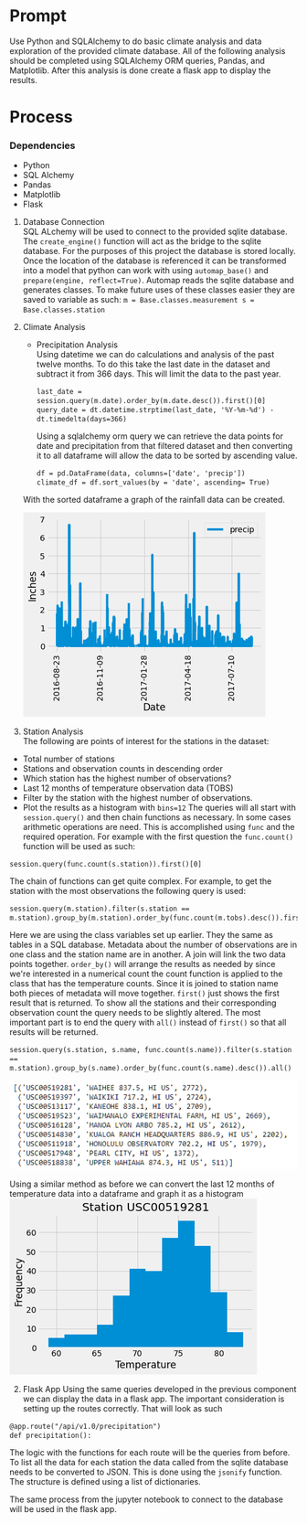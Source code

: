 # Prompt
Use Python and SQLAlchemy to do basic climate analysis and data exploration of the provided climate database. All of the following analysis should be completed using SQLAlchemy ORM queries, Pandas, and Matplotlib. After this analysis is done create a flask app to display the results.

# Process

### Dependencies 
- Python
- SQL Alchemy
- Pandas
- Matplotlib
- Flask

1. Database Connection  
        SQL ALchemy will be used to connect to the provided sqlite database. The `create_engine()` function will act as the bridge to the sqlite database. For the purposes of this project the database is stored locally. Once the location of the database is referenced it can be transformed into a model that python can work with using `automap_base()` and `prepare(engine, reflect=True)`. Automap reads the sqlite database and generates classes. To make future uses of these classes easier they are saved to variable as such:
        ```
        m = Base.classes.measurement
        s = Base.classes.station
        ```
1. Climate Analysis

      - Precipitation Analysis  
        Using datetime we can do calculations and analysis of the past twelve months. To do this take the last date in the dataset and subtract it from 366 days. This will limit the data to the past year.
        ```
        last_date = session.query(m.date).order_by(m.date.desc()).first()[0]
        query_date = dt.datetime.strptime(last_date, '%Y-%m-%d') - dt.timedelta(days=366)
        ```
        Using a sqlalchemy orm query we can retrieve the data points for date and precipitation from that filtered dataset and then converting it to all dataframe will allow the data to be sorted by ascending value.

        ```
        df = pd.DataFrame(data, columns=['date', 'precip'])
        climate_df = df.sort_values(by = 'date', ascending= True)
        ```
        
      With the sorted dataframe a graph of the rainfall data can be created.

      <img src="images/rain_chart.png" height="auto">

3. Station Analysis  
The following are points of interest for the stations in the dataset:
  - Total number of stations
  - Stations and observation counts in descending order
  - Which station has the highest number of observations?
  - Last 12 months of temperature observation data (TOBS)
  - Filter by the station with the highest number of observations.
  - Plot the results as a histogram with `bins=12`
The queries will all start with `session.query()` and then chain functions as necessary. In some cases arithmetic operations are need. This is accomplished using `func` and the required operation. For example with the first question the `func.count()` function will be used as such:
```
session.query(func.count(s.station)).first()[0]
```
The chain of functions can get quite complex. For example, to get the station with the most observations the following query is used:
```
session.query(m.station).filter(s.station == m.station).group_by(m.station).order_by(func.count(m.tobs).desc()).first()
```
Here we are using the class variables set up earlier. They the same as tables in a SQL database. Metadata about the number of observations are in one class and the station name are in another. A join will link the two data points together. `order_by()` will arrange the results as needed by since we're interested in a numerical count the count function is applied to the class that has the temperature counts. Since it is joined to station name both pieces of metadata will move together. `first()` just shows the first result that is returned. To show all the stations and their corresponding observation count the query needs to be slightly altered. The most important part is to end the query with `all()` instead of `first()` so that all results will be returned.
```
session.query(s.station, s.name, func.count(s.name)).filter(s.station == m.station).group_by(s.name).order_by(func.count(s.name).desc()).all()
```
<img src="images/query.png" height="auto">

Using a similar method as before we can convert the last 12 months of temperature data into a dataframe and graph it as a histogram
<img src="images/histogram.png" height="auto">

2. Flask App
Using the same queries developed in the previous component we can display the data in a flask app. The important consideration is setting up the routes correctly. That will look as such
```
@app.route("/api/v1.0/precipitation")
def precipitation():
```
The logic with the functions for each route will be the queries from before. To list all the data for each station the data called from the sqlite database needs to be converted to JSON. This is done using the `jsonify` function. The structure is defined using a list of dictionaries.

The same process from the jupyter notebook to connect to the database will be used in the flask app.
